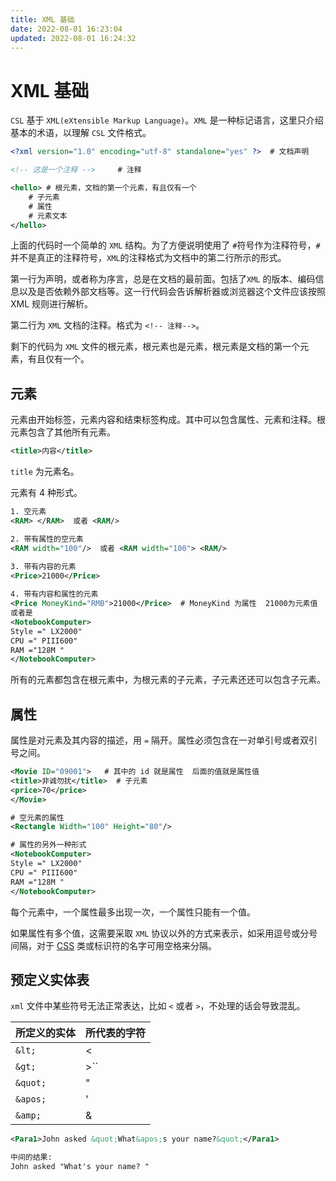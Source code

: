 ```yaml
---
title: XML 基础
date: 2022-08-01 16:23:04
updated: 2022-08-01 16:24:32
---
```


# XML 基础

`CSL` 基于 `XML(eXtensible Markup Language)`。`XML` 是一种标记语言，这里只介绍基本的术语，以理解 `CSL` 文件格式。

```xml
<?xml version="1.0" encoding="utf-8" standalone="yes" ?>  # 文档声明

<!-- 这是一个注释 -->		# 注释

<hello>	# 根元素，文档的第一个元素，有且仅有一个
    # 子元素
    # 属性
    # 元素文本
</hello>
```

上面的代码时一个简单的 `XML` 结构。为了方便说明使用了 `#`符号作为注释符号，`#`并不是真正的注释符号，`XML`的注释格式为文档中的第二行所示的形式。

第一行为声明，或者称为序言，总是在文档的最前面。包括了`XML` 的版本、编码信息以及是否依赖外部文档等。这一行代码会告诉解析器或浏览器这个文件应该按照 XML 规则进行解析。

第二行为 `XML` 文档的注释。格式为 `<!-- 注释-->`。

剩下的代码为 `XML` 文件的根元素，根元素也是元素，根元素是文档的第一个元素，有且仅有一个。

## 元素

元素由开始标签，元素内容和结束标签构成。其中可以包含属性、元素和注释。根元素包含了其他所有元素。

```xml
<title>内容</title>
```

`title` 为元素名。

元素有 4 种形式。

```xml
1. 空元素
<RAM> </RAM>  或者 <RAM/>

2. 带有属性的空元素
<RAM width="100"/>  或者 <RAM width="100"> <RAM/>

3. 带有内容的元素
<Price>21000</Price>
    
4. 带有内容和属性的元素
<Price MoneyKind="RMB">21000</Price>  # MoneyKind 为属性  21000为元素值
或者是
<NotebookComputer>
Style =" LX2000"
CPU =" PIII600"
RAM ="128M "
</NotebookComputer>

```

所有的元素都包含在根元素中，为根元素的子元素，子元素还还可以包含子元素。

## 属性

属性是对元素及其内容的描述，用 `=` 隔开。属性必须包含在一对单引号或者双引号之间。

```xml
<Movie ID="09001">   # 其中的 id 就是属性  后面的值就是属性值
<title>非诚勿扰</title>	 # 子元素
<price>70</price>
</Movie>

# 空元素的属性
<Rectangle Width="100" Height="80"/>

# 属性的另外一种形式
<NotebookComputer>
Style =" LX2000"
CPU =" PIII600"
RAM ="128M "
</NotebookComputer>
```

每个元素中，一个属性最多出现一次，一个属性只能有一个值。

如果属性有多个值，这需要采取 `XML` 协议以外的方式来表示，如采用逗号或分号间隔，对于 [CSS](https://zh.wikipedia.org/wiki/CSS) 类或标识符的名字可用空格来分隔。

## 预定义实体表

`xml` 文件中某些符号无法正常表达，比如 `<` 或者 `>`，不处理的话会导致混乱。

| 所定义的实体 | 所代表的字符 |
| ------------ | ------------ |
| `&lt;`       | <            |
| `&gt;`       | >``          |
| `&quot;`     | "            |
| `&apos;`     | '            |
| `&amp;`      | &            |

```xml
<Para1>John asked &quot;What&apos;s your name?&quot;</Para1>

中间的结果:
John asked "What's your name? "
```